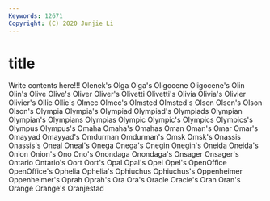 ```yaml
---
Keywords: 12671
Copyright: (C) 2020 Junjie Li
---
```


# title

Write contents here!!!
Olenek's 
Olga 
Olga's 
Oligocene 
Oligocene's 
Olin
Olin's 
Olive 
Olive's 
Oliver 
Oliver's 
Olivetti 
Olivetti's 
Olivia 
Olivia's 
Olivier
Olivier's 
Ollie 
Ollie's 
Olmec 
Olmec's 
Olmsted 
Olmsted's 
Olsen 
Olsen's 
Olson
Olson's 
Olympia 
Olympia's 
Olympiad 
Olympiad's 
Olympiads 
Olympian 
Olympian's 
Olympians 
Olympias
Olympic 
Olympic's 
Olympics 
Olympics's 
Olympus 
Olympus's 
Omaha 
Omaha's 
Omahas 
Oman
Oman's 
Omar 
Omar's 
Omayyad 
Omayyad's 
Omdurman 
Omdurman's 
Omsk 
Omsk's 
Onassis
Onassis's 
Oneal 
Oneal's 
Onega 
Onega's 
Onegin 
Onegin's 
Oneida 
Oneida's 
Onion
Onion's 
Ono 
Ono's 
Onondaga 
Onondaga's 
Onsager 
Onsager's 
Ontario 
Ontario's 
Oort
Oort's 
Opal 
Opal's 
Opel 
Opel's 
OpenOffice 
OpenOffice's 
Ophelia 
Ophelia's 
Ophiuchus
Ophiuchus's 
Oppenheimer 
Oppenheimer's 
Oprah 
Oprah's 
Ora 
Ora's 
Oracle 
Oracle's 
Oran
Oran's 
Orange 
Orange's 
Oranjestad 
